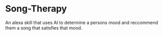 # Song-Therapy
An alexa skill that uses AI to determine a persons mood and reccommend them a song that satisfies that mood.
